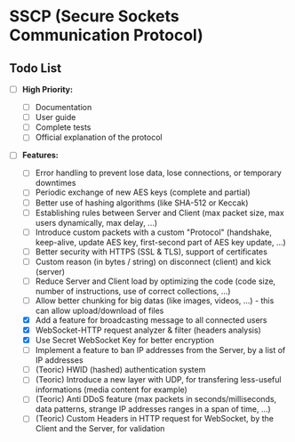 # SSCP (Secure Sockets Communication Protocol)

## Todo List

- [ ] **High Priority:**

  - [ ] Documentation
  - [ ] User guide
  - [ ] Complete tests
  - [ ] Official explanation of the protocol

- [ ] **Features:**
  - [ ] Error handling to prevent lose data, lose connections, or temporary downtimes
  - [ ] Periodic exchange of new AES keys (complete and partial)
  - [ ] Better use of hashing algorithms (like SHA-512 or Keccak)
  - [ ] Establishing rules between Server and Client (max packet size, max users dynamically, max delay, ...)
  - [ ] Introduce custom packets with a custom "Protocol" (handshake, keep-alive, update AES key, first-second part of AES key update, ...)
  - [ ] Better security with HTTPS (SSL & TLS), support of certificates
  - [ ] Custom reason (in bytes / string) on disconnect (client) and kick (server)
  - [ ] Reduce Server and Client load by optimizing the code (code size, number of instructions, use of correct collections, ...)
  - [ ] Allow better chunking for big datas (like images, videos, ...) - this can allow upload/download of files
  - [x] Add a feature for broadcasting message to all connected users
  - [x] WebSocket-HTTP request analyzer & filter (headers analysis)
  - [x] Use Secret WebSocket Key for better encryption
  - [ ] Implement a feature to ban IP addresses from the Server, by a list of IP addresses
  - [ ] (Teoric) HWID (hashed) authentication system
  - [ ] (Teoric) Introduce a new layer with UDP, for transfering less-useful informations (media content for example)
  - [ ] (Teoric) Anti DDoS feature (max packets in seconds/milliseconds, data patterns, strange IP addresses ranges in a span of time, ...)
  - [ ] (Teoric) Custom Headers in HTTP request for WebSocket, by the Client and the Server, for validation
